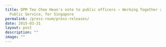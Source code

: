 ```yaml
---
title: DPM Teo Chee Hean's note to public officers – Working Together as One
  Public Service, for Singapore
permalink: /press-room/press-releases/
date: 2015-03-31
layout: post
description: ""
image: ""
---
```

